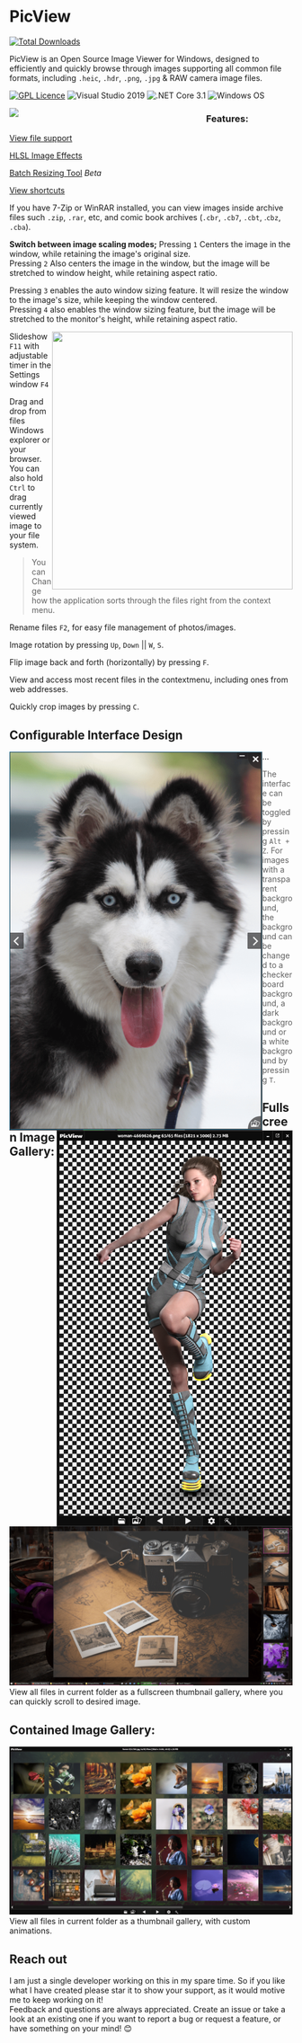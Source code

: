 # PicView
[![Total Downloads](https://img.shields.io/github/downloads/Ruben2776/PicView/total?color=%23007ACC&label=downloads&style=for-the-badge)](https://github.com/Ruben2776/PicView/releases)

PicView is an Open Source Image Viewer for Windows, designed to efficiently and quickly browse through images supporting all common file formats, including `.heic`, `.hdr`, `.png`, `.jpg` & RAW camera image files. 
 
 [![GPL Licence](https://img.shields.io/badge/license-GPLv3-orange.svg?maxAge=3600)](https://github.com/Ruben2776/PicView/blob/master/LICENSE.txt)
![Visual Studio 2019](https://img.shields.io/badge/IDE-Visual%20Studio%202019-964ad4.svg?maxAge=3600)
![.NET Core 3.1](https://img.shields.io/badge/.NET-Core%203.1-lightgrey.svg?maxAge=3600)
![Windows OS](https://img.shields.io/badge/OS-Windows%207+-00adef.svg?maxAge=3600)
 
<img src="/.github/Annotation%202020-06-06%20070000.png" align="left" width="350"/>

### Features:

[View file support](https://github.com/Ruben2776/PicView/wiki/File-support)


[HLSL Image Effects](https://github.com/Ruben2776/PicView/wiki/HLSL-Image-Effects)


[Batch Resizing Tool](https://github.com/Ruben2776/PicView/wiki/Batch-Resizing-Tool) _Beta_


[View shortcuts](https://github.com/Ruben2776/PicView/wiki/Keyboard-and-mouse-shortcuts)


If you have 7-Zip or WinRAR installed, you can view images inside archive files such `.zip`, `.rar`, etc, and comic book archives (`.cbr`, `.cb7`, `.cbt`, .`cbz`, `.cba`).


**Switch between image scaling modes;** Pressing `1` Centers the image in the window, while retaining the image's original size. <br> Pressing `2` Also centers the image in the window, but the image will be stretched to window height, while retaining aspect ratio. 

Pressing `3` enables the auto window sizing feature. It will resize the window to the image's size, while keeping the window centered.<br> Pressing `4` also enables the window sizing feature, but the image will be stretched to the monitor's height, while retaining aspect ratio. 


<img src="https://i.imgur.com/2I1wtFu.png" align="right" width="428" height="459"/>


Slideshow `F11` with adjustable timer in the Settings window `F4`


Drag and drop from files Windows explorer or your browser. You can also hold `Ctrl` to drag currently viewed image to your file system.


> You can Change how the application sorts through the files right from the context menu.


Rename files `F2`, for easy file management of photos/images.


Image rotation by pressing `Up`, `Down` || `W`, `S`.


Flip image back and forth (horizontally) by pressing `F`.


View and access most recent files in the contextmenu, including ones from web addresses.

Quickly crop images by pressing `C`.


<h2>Configurable Interface Design</h2>
<img src="/.github/Screenshot%20(29)-min.png" align="left" width="450"/>
<img src="/.github/Annotation%202020-06-09%20102711.png" align="right" width="420"/>


...


> The interface can be toggled by pressing `Alt + Z`. For images with a transparent background, the background can be changed to a checkerboard background, a dark background or a white background by pressing `T`.


<h2>Fullscreen Image Gallery:</h2>
<img src="/.github/Screenshot%20(30)-min.png"/>
View all files in current folder as a fullscreen thumbnail gallery, where you can quickly scroll to desired image.

<h2>Contained Image Gallery:</h2>
<img src="/.github/Annotation%202020-06-06%20070001-min.png"/>
View all files in current folder as a thumbnail gallery, with custom animations.




## Reach out
I am just a single developer working on this in my spare time. So if you like what I have created please star it to show your support, as it would motive me to keep working on it! <br>
Feedback and questions are always appreciated. Create an issue or take a look at an existing one if you want to report a bug or request a feature, or have something on your mind! 😊
